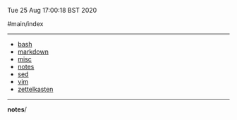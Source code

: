 Tue 25 Aug 17:00:18 BST 2020

#main/index

___

  * [bash](/home/pi/Documents/notesystem/bash-index.md)
  * [markdown](/home/pi/Documents/notesystem/hypertext.md)
  * [misc](/home/pi/Documents/notesystem/misc-index.md)
  * [notes](/home/pi/Documents/notesystem/notes-index.md)
  * [sed](/home/pi/Documents/notesystem/sed-index.md)
  * [vim](/home/pi/Documents/notesystem/vim-index.md)
  * [zettelkasten](/home/pi/Documents/notesystem/zettelkasten-index.md)



___

**notes**/
